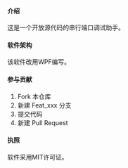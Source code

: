 #### 介绍

这是一个开放源代码的串行端口调试助手。

#### 软件架构

该软件改用WPF编写。

#### 参与贡献

1. Fork 本仓库
2. 新建 Feat_xxx 分支
3. 提交代码
4. 新建 Pull Request

#### 执照

软件采用MIT许可证。